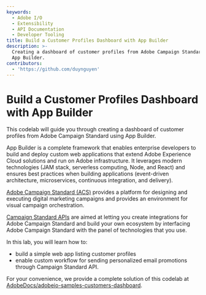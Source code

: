 ```yaml
---
keywords:
  - Adobe I/O
  - Extensibility
  - API Documentation
  - Developer Tooling
title: Build a Customer Profiles Dashboard with App Builder
description: >-
  Creating a dashboard of customer profiles from Adobe Campaign Standard using
  App Builder.
contributors:
  - 'https://github.com/duynguyen'
---
```


# Build a Customer Profiles Dashboard with App Builder

This codelab will guide you through creating a dashboard of customer profiles from Adobe Campaign Standard using App Builder.  

App Builder is a complete framework that enables enterprise developers to build and deploy custom web applications that extend Adobe Experience Cloud solutions and run on Adobe infrastructure. It leverages modern technologies (JAM stack, serverless computing, Node, and React) and ensures best practices when building applications (event-driven architecture, microservices, continuous integration, and delivery).  

[Adobe Campaign Standard (ACS)](https://www.adobe.com/marketing/campaign.html) provides a platform for designing and executing digital marketing campaigns and provides an environment for visual campaign orchestration.  

[Campaign Standard APIs](https://docs.adobe.com/content/help/en/campaign-standard/using/working-with-apis/about-campaign-standard-apis/about-campaign-standard-apis.html) are aimed at letting you create integrations for Adobe Campaign Standard and build your own ecosystem by interfacing Adobe Campaign Standard with the panel of technologies that you use.

In this lab, you will learn how to:
* build a simple web app listing customer profiles 
* enable custom workflow for sending personalized email promotions through Campaign Standard API.

For your convenience, we provide a complete solution of this codelab at [AdobeDocs/adobeio-samples-customers-dashboard](https://github.com/AdobeDocs/adobeio-samples-customers-dashboard).  
